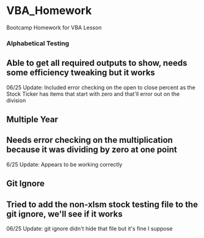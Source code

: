 # VBA_Homework
Bootcamp Homework for VBA Lesson

### Alphabetical Testing

Able to get all required outputs to show, needs some efficiency tweaking but it works
---
06/25 Update: Included error checking on the open to close percent as the Stock Ticker has items that start with zero and that'll error out on the division

## Multiple Year

Needs error checking on the multiplication because it was dividing by zero at one point
---
6/25 Update: Appears to be working correctly

## Git Ignore

Tried to add the non-xlsm stock testing file to the git ignore, we'll see if it works
---
06/25 Update: git ignore didn't hide that file but it's fine I suppose
